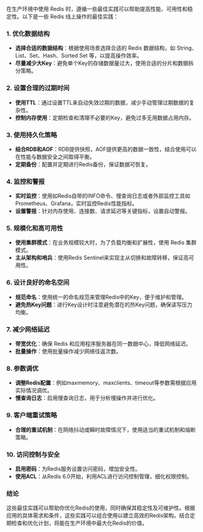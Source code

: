 在生产环境中使用 Redis 时，遵循一些最佳实践可以帮助提高性能、可用性和稳定性。以下是一些 Redis 线上操作的最佳实践：

### 1. **优化数据结构**
+ **选择合适的数据结构**：根据使用场景选择合适的 Redis 数据结构，如 String、List、Set、Hash、Sorted Set 等，以提高操作效率。
+ **尽量减少大Key**：避免单个Key的存储数据量过大，使用合适的分片和数据拆分策略。

### 2. **设置合理的过期时间**
+ **使用TTL**：通过设置TTL来自动失效过期的数据，减少手动管理过期数据的复杂性。
+ **控制内存使用**：定期检查和清理不必要的Key，避免过多无用数据占用内存。

### 3. **使用持久化策略**
+ **结合RDB和AOF**：RDB提供快照，AOF提供更高的数据一致性，结合使用可以在性能与数据安全之间取得平衡。
+ **定期备份**：配置并定期进行Redis备份，保证数据可恢复。

### 4. **监控和警报**
+ **实时监控**：使用如Redis自带的INFO命令、慢查询日志或者外部监控工具如Prometheus、Grafana，实时监控Redis性能指标。
+ **设置警报**：针对内存使用、连接数、请求延迟等关键指标，设置自动警报。

### 5. **规模化和高可用性**
+ **使用集群模式**：在业务规模较大时，为了负载均衡和扩展性，使用 Redis 集群模式。
+ **主从架构和哨兵**：使用Redis Sentinel来实现主从切换和故障转移，保证高可用性。

### 6. **设计良好的命名空间**
+ **规范命名**：使用统一的命名规范来管理Redis中的Key，便于维护和管理。
+ **避免热Key问题**：进行Key设计时注意避免潜在的热Key问题，确保读写压力均衡。

### 7. **减少网络延迟**
+ **带宽优化**：确保 Redis 和应用程序服务器在同一数据中心，降低网络延迟。
+ **批量操作**：使用批量操作减少网络往返次数。

### 8. **参数调优**
+ **调整Redis配置**：例如maxmemory、maxclients、timeout等参数需根据应用实际情况调优。
+ **慢查询日志**：启用慢查询日志，用于分析慢操作并进行优化。

### 9. **客户端重试策略**
+ **合理的重试机制**：在网络抖动或瞬时故障情况下，使用适当的重试机制和熔断策略。

### 10. **访问控制与安全**
+ **启用密码**：为Redis服务设置访问密码，增加安全性。
+ **使用ACL**：从Redis 6.0开始，利用ACL进行访问控制管理，细化权限控制。

### 结论
这些最佳实践可以帮助你优化Redis的使用，同时确保其稳定性及可维护性。根据应用的具体需求和条件，这些实践可以组合使用以建立高效的Redis架构。结合定期检查和优化计划，将能在生产环境中最大化Redis的价值。

